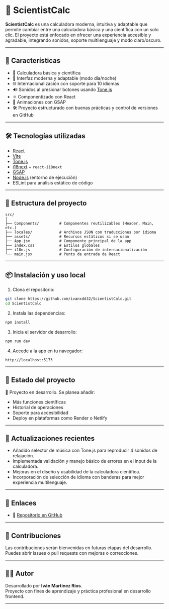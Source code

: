 
# 🧪 ScientistCalc

**ScientistCalc** es una calculadora moderna, intuitiva y adaptable que permite cambiar entre una calculadora básica y una científica con un solo clic. El proyecto está enfocado en ofrecer una experiencia accesible y agradable, integrando sonidos, soporte multilenguaje y modo claro/oscuro.

---

## 🚀 Características

- 🧮 Calculadora básica y científica
- 🎨 Interfaz moderna y adaptable (modo día/noche)
- 🌐 Internacionalización con soporte para 10 idiomas
- 🔊 Sonidos al presionar botones usando [Tone.js](https://tonejs.github.io/)
- ⚛️ Componentizado con React
- 🧩 Animaciones con GSAP
- 🛠️ Proyecto estructurado con buenas prácticas y control de versiones en GitHub

---

## 🛠 Tecnologías utilizadas

- [React](https://reactjs.org/)
- [Vite](https://vitejs.dev/)
- [Tone.js](https://tonejs.github.io/)
- [i18next](https://www.i18next.com/) + `react-i18next`
- [GSAP](https://greensock.com/gsap/)
- [Node.js](https://nodejs.org/) (entorno de ejecución)
- ESLint para análisis estático de código

---

## 📁 Estructura del proyecto

```
src/
│
├── Components/         # Componentes reutilizables (Header, Main, etc.)
├── locales/            # Archivos JSON con traducciones por idioma
├── assets/             # Recursos estáticos si se usan
├── App.jsx             # Componente principal de la app
├── index.css           # Estilos globales
├── i18n.js             # Configuración de internacionalización
└── main.jsx            # Punto de entrada de React
```

---

## 📦 Instalación y uso local

1. Clona el repositorio:

```bash
git clone https://github.com/ivanxdd32/ScientistCalc.git
cd ScientistCalc
```

2. Instala las dependencias:

```bash
npm install
```

3. Inicia el servidor de desarrollo:

```bash
npm run dev
```

4. Accede a la app en tu navegador:

```
http://localhost:5173
```

---

## 📝 Estado del proyecto

🚧 Proyecto en desarrollo. Se planea añadir:

- Más funciones científicas
- Historial de operaciones
- Soporte para accesibilidad
- Deploy en plataformas como Render o Netlify

---

## 🔄 Actualizaciones recientes

- Añadido selector de música con Tone.js para reproducir 4 sonidos de relajación.
- Implementada validación y manejo básico de errores en el input de la calculadora.
- Mejoras en el diseño y usabilidad de la calculadora científica.
- Incorporación de selección de idioma con banderas para mejor experiencia multilenguaje.

---

## 🔗 Enlaces

- 📂 [Repositorio en GitHub](https://github.com/ivanxdd32/ScientistCalc.git)

---

## 🤝 Contribuciones

Las contribuciones serán bienvenidas en futuras etapas del desarrollo. Puedes abrir issues o pull requests con mejoras o correcciones.

---

## 🧑‍💻 Autor

Desarrollado por **Iván Martínez Ríos**.  
Proyecto con fines de aprendizaje y práctica profesional en desarrollo frontend.

---
